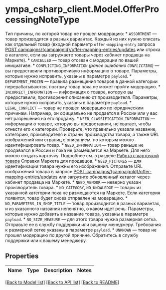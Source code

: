 # ympa_csharp_client.Model.OfferProcessingNoteType
Тип причины, по которой товар не прошел модерацию:  * `ASSORTMENT` — товар производится в разных вариантах. Каждый из них нужно описать как отдельный товар (входной параметр `offer-mapping-entry` запроса [POST campaigns/{campaignId}/offer-mapping-entries/updates](../../reference/offer-mappings/updateOfferMappingEntries.md) или строка в каталоге, если вы загружаете товары через кабинет продавца на Маркете). * `CANCELLED` — товар отозван с модерации по вашей инициативе. * `CONFLICTING_INFORMATION` _(ранее ошибочно `CONFLICTING`)_ — вы предоставили противоречивую информацию о товаре. Параметры, которые нужно исправить, указаны в параметре `payload`. * `DEPARTMENT_FROZEN` — правила размещения товаров в данной категории перерабатываются, поэтому товар пока не может пройти модерацию. * `INCORRECT_INFORMATION` — информация о товаре, которую вы предоставили, противоречит описанию от производителя. Параметры, которые нужно исправить, указаны в параметре `payload`. * `LEGAL_CONFLICT` — товар не прошел модерацию по юридическим причинам. Например, он официально не продается в России или у вас нет разрешения на его продажу. * `NEED_CLASSIFICATION_INFORMATION` — информации о товаре, которую вы предоставили, не хватает, чтобы отнести его к категории. Проверьте, что правильно указали название, категорию, производителя и страны производства товара, а также URL изображений или страниц с описанием, по которым можно идентифицировать товар. * `NEED_INFORMATION` — товар раньше не продавался в России и пока не размещается на Маркете. Для него можно создать карточку. Подробнее см. в разделе [Работа с карточкой товара](https://yandex.ru/support/marketplace/assortment/content/index.html) Справки Маркета для продавцов. * `NEED_PICTURES` — для идентификации товара нужны его изображения. Отправьте URL изображений товара в запросе [POST campaigns/{campaignId}/offer-mapping-entries/updates](../../reference/offer-mappings/updateOfferMappingEntries.md) или загрузите обновленный каталог через кабинет продавца на Маркете. * `NEED_VENDOR` — неверно указан производитель товара. * `NO_CATEGORY`, `NO_KNOWLEDGE` — товары из указанной категории пока не размещаются на Маркете. Если категория появится, товар будет снова отправлен на модерацию. * `NO_PARAMETERS_IN_SHOP_TITLE` — товар производится в разных вариантах, и из указанного названия непонятно, о каком идет речь. Параметры, которые нужно добавить в название товара, указаны в параметре `payload`. * `NO_SIZE_MEASURE` — для этого товара нужна размерная сетка. Отправьте ее в службу поддержки или вашему менеджеру. Требования к размерной сетке указаны в параметре `payload`. * `UNKNOWN` — товар не прошел модерацию по другой причине. Обратитесь в службу поддержки или к вашему менеджеру. 

## Properties

Name | Type | Description | Notes
------------ | ------------- | ------------- | -------------

[[Back to Model list]](../README.md#documentation-for-models) [[Back to API list]](../README.md#documentation-for-api-endpoints) [[Back to README]](../README.md)


